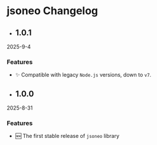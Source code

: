<!-- markdownlint-disable MD009 MD024 -->

# jsoneo Changelog

- ## 1.0.1

2025-9-4

### Features

- ✨ Compatible with legacy `Node.js` versions, down to `v7`.

- ## 1.0.0

2025-8-31

### Features

- 🆕 The first stable release of `jsoneo` library
